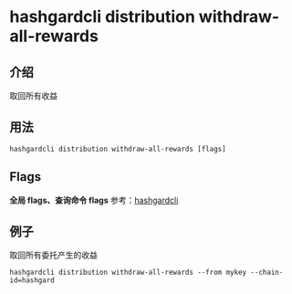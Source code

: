 # hashgardcli distribution withdraw-all-rewards

## 介绍

取回所有收益

## 用法

```
hashgardcli distribution withdraw-all-rewards [flags]
```
## Flags

 **全局 flags、查询命令 flags** 参考：[hashgardcli](../README.md)
 
## 例子

取回所有委托产生的收益
```
hashgardcli distribution withdraw-all-rewards --from mykey --chain-id=hashgard
```


